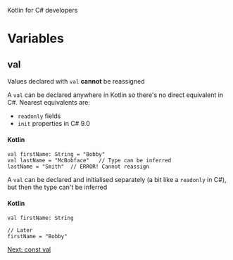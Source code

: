 Kotlin for C# developers
# Variables
## val
Values declared with `val` **cannot** be reassigned

A `val` can be declared anywhere in Kotlin so there's no direct equivalent in C#. Nearest equivalents are:
* `readonly` fields
* `init` properties in C# 9.0

#### Kotlin
```
val firstName: String = "Bobby"
val lastName = "McBobface"   // Type can be inferred
lastName = "Smith"  // ERROR! Cannot reassign
```

A `val` can be declared and initialised separately (a bit like a `readonly` in C#), but then the type can't be inferred

#### Kotlin
```
val firstName: String

// Later
firstName = "Bobby"
```

[Next: const val](01-03-const-val.md)
